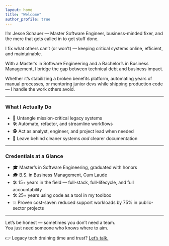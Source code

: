 ```yaml
---
layout: home
title: "Welcome"
author_profile: true
---
```


I’m Jesse Schauer — Master Software Engineer, business-minded fixer, and the merc that gets called in to get stuff done.

I fix what others can’t (or won’t) — keeping critical systems online, efficient, and maintainable.

With a Master’s in Software Engineering and a Bachelor’s in Business Management, I bridge the gap between technical debt and business impact.

Whether it’s stabilizing a broken benefits platform, automating years of manual processes, or mentoring junior devs while shipping production code — I handle the work others avoid.

---

### What I Actually Do

- 🧩 Untangle mission-critical legacy systems
- 🛠 Automate, refactor, and streamline workflows
- 🕵️ Act as analyst, engineer, and project lead when needed
- 📜 Leave behind cleaner systems *and* clearer documentation

---

### Credentials at a Glance

- 🎓 Master’s in Software Engineering, graduated with honors
- 🎓 B.S. in Business Management, Cum Laude
- 🛠 15+ years in the field — full-stack, full-lifecycle, and full accountability
- 🛠 25+ years using code as a tool in my toolbox
- 💥 Proven cost-saver: reduced support workloads by 75% in public-sector projects

---

Let’s be honest — sometimes you don’t need a team.  
You just need someone who knows where to aim.

👉 Legacy tech draining time and trust? [Let’s talk.](mailto:JesseSchauer@outlook.com?subject=Legacy%20System%20Help&body=Hi%20Jesse%2C%0A%0AI%27d%20like%20to%20talk%20about%20a%20project%20I%27m%20working%20on.%20Let%20me%20know%20when%20you%27re%20available.%0A%0AThanks%2C)
